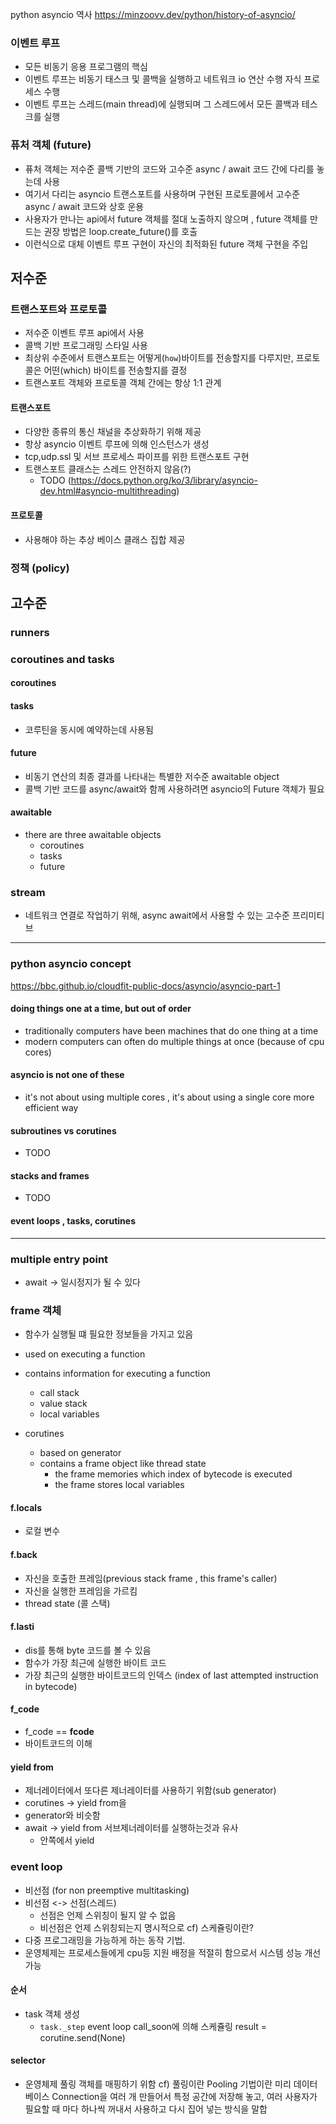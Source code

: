 python asyncio 역사 
https://minzoovv.dev/python/history-of-asyncio/


### 이벤트 루프
- 모든 비동기 응용 프로그램의 핵심
- 이벤트 루프는 비동기 태스크 및 콜백을 실행하고 네트워크 io 연산 수행 
자식 프로세스 수행
- 이벤트 루프는 스레드(main thread)에 실행되며 그 스레드에서 모든 콜백과 테스크를 실행

### 퓨처 객체 (future)
- 퓨처 객체는 저수준 콜백 기반의 코드와 고수준 async / await 코드 간에 다리를 놓는데 사용
- 여기서 다리는 asyncio 트랜스포트를 사용하며 구현된 프로토콜에서 고수준 async / await 코드와 상호 운용
- 사용자가 만나는 api에서 future 객체를 절대 노출하지 않으며 , future 객체를 만드는 권장 방법은 loop.create_future()를 호출 
- 이런식으로 대체 이벤트 루프 구현이 자신의 최적화된 future 객체 구현을 주입

## 저수준
### 트랜스포트와 프로토콜
- 저수준 이벤트 루프 api에서 사용 
- 콜백 기반 프로그래밍 스타일 사용
- 최상위 수준에서 트랜스포트는 어떻게(`how`)바이트를 전송할지를 다루지만,
프로토콜은 어떤(which) 바이트를 전송할지를 결정
- 트랜스포트 객체와 프로토콜 객체 간에는 항상 1:1 관계
#### 트랜스포트
- 다양한 종류의 통신 채널을 추상화하기 위해 제공
- 항상 asyncio 이벤트 루프에 의해 인스턴스가 생성
- tcp,udp.ssl 및 서브 프로세스 파이프를 위한 트랜스포트 구현
- 트랜스포트 클래스는 스레드 안전하지 않음(?) 
  - TODO (https://docs.python.org/ko/3/library/asyncio-dev.html#asyncio-multithreading)
#### 프로토콜 
- 사용해야 하는 추상 베이스 클래스 집합 제공 


### 정책  (policy)


## 고수준
### runners 

### coroutines and tasks
#### coroutines

#### tasks
- 코루틴을 동시에 예약하는데 사용됨

#### future
- 비동기 연산의 최종 결과를 나타내는 특별한 저수준 awaitable object
- 콜백 기반 코드를 async/await와 함께 사용하려면 asyncio의 Future 객체가 필요

#### awaitable
- there are three awaitable objects 
  - coroutines
  - tasks
  - future 
  
### stream
- 네트워크 연결로 작업하기 위해,  async await에서 사용할 수 있는 고수준 프리미티브




----
### python asyncio concept 
https://bbc.github.io/cloudfit-public-docs/asyncio/asyncio-part-1

#### doing things one at a time, but out of order 
- traditionally computers have been machines that do one thing at a time
- modern computers can often do multiple things at once (because of cpu cores)

#### asyncio is not one of these
- it's not about using multiple cores , it's about using a single core more efficient way

#### subroutines vs corutines
- TODO

#### stacks and frames 
- TODO

#### event loops , tasks, corutines


---
### multiple entry point
- await -> 일시정지가 될 수 있다
### frame 객체
- 함수가 실행될 떄 필요한 정보들을 가지고 있음
- used on executing a function
- contains information for executing a function
  - call stack
  - value stack
  - local variables

- corutines
  - based on generator
  - contains a frame object like thread state
    - the frame memories which index of bytecode is executed
    - the frame stores local variables
#### f.locals
- 로컬 변수
#### f.back
- 자신을 호출한 프레임(previous stack frame , this frame's caller)
- 자신을 실행한 프레임을 가르킴
- thread state  (콜 스택)
#### f.lasti
- dis를 통해 byte 코드를 볼 수 있음
- 함수가 가장 최근에 실행한 바이트 코드 
- 가장 최근의 실행한 바이트코드의 인덱스 (index of last attempted instruction in bytecode)
#### f_code
- f_code == __fcode__
- 바이트코드의 이해
 
 #### yield from 
- 제너레이터에서 또다른 제너레이터를 사용하기 위함(sub generator)
- corutines -> yield from을 
- generator와 비슷함
- await -> yield from 서브제너레이터를 실행하는것과 유사
  - 안쪽에서 yield

### event loop
- 비선점 (for non preemptive multitasking)
- 비선점 <-> 선점(스레드)
  - 선점은 언제 스위칭이 될지 알 수 없음
  - 비선점은 언제 스위칭되는지 명시적으로 
cf) 스케쥴링이란?
- 다중 프로그래밍을 가능하게 하는 동작 기법.
- 운영체제는 프로세스들에게 cpu등 지원 배정을 적절히 함으로서 시스템 성능 개선 가능
#### 순서
- task 객체 생성
  - `task._step`
  event loop call_soon에 의해 스케쥴링
  result = corutine.send(None)

#### selector
- 운영체제 풀링 객체를 매핑하기 위함
cf) 풀링이란
Pooling 기법이란 미리 데이터베이스 Connection을 여러 개 만들어서 특정 공간에 저장해 놓고, 여러 사용자가 필요할 때 마다 하나씩 꺼내서 사용하고 다시 집어 넣는 방식을 말합 